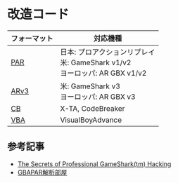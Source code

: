 # 改造コード

<table width="100%">
  <thead>
    <tr>
      <th>フォーマット</th>
      <th>対応機種</th>
    </tr>
  </thead>
  <tbody>
    <tr>
      <td><a href="par.md">PAR</a></td>
      <td>
        日本: プロアクションリプレイ<br/>
        米: GameShark v1/v2<br/>
        ヨーロッパ: AR GBX v1/v2
      </td>
    </tr>
    <tr>
      <td><a href="arv3.md">ARv3</a></td>
      <td>
        米: GameShark v3<br/>
        ヨーロッパ: AR GBX v3
      </td>
    </tr>
    <tr>
      <td><a href="cb.md">CB</a></td>
      <td>X-TA, CodeBreaker</td>
    </tr>
    <tr>
      <td><a href="vba.md">VBA</a></td>
      <td>VisualBoyAdvance</td>
    </tr>
  </tbody>
</table>

## 参考記事

- [The Secrets of Professional GameShark(tm) Hacking](https://macrox.gshi.org/The%20Hacking%20Text.htm)
- [GBAPAR解析部屋](https://web.archive.org/web/20070220093153/http://www5.airnet.ne.jp/kajapon/gbapar.html)
